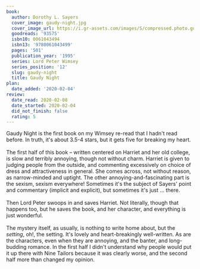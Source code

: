 ```yaml
---
book:
  author: Dorothy L. Sayers
  cover_image: gaudy-night.jpg
  cover_image_url: https://i.gr-assets.com/images/S/compressed.photo.goodreads.com/books/1388197565l/93575.jpg
  goodreads: '93575'
  isbn10: 0061043494
  isbn13: '9780061043499'
  pages: '501'
  publication_year: '1995'
  series: Lord Peter Wimsey
  series_position: '12'
  slug: gaudy-night
  title: Gaudy Night
plan:
  date_added: '2020-02-04'
review:
  date_read: 2020-02-08
  date_started: 2020-02-04
  did_not_finish: false
  rating: 5
---
```


Gaudy Night is the first book on my Wimsey re-read that I hadn't read before. In truth, it's about 3.5-4 stars, but it gets five for breaking my heart.<br /><br />The first half of this book – written centered on Harriet and her old college, is slow and terribly annoying, though not without charm. Harriet is given to judging people from the outside, and commenting excessively on choice of dress and attractiveness in general. She comes across, not without reason, as narrow-minded and uptight. The other annoying-and-fascinating part is the sexism, sexism everywhere! Sometimes it's the subject of Sayers' point and commentary (implicit and explicit), but sometimes it's just … there. <br /><br />Then Lord Peter swoops in and saves Harriet. Not literally, though that happens too, but he saves the book, and her character, and everything is just wonderful.<br /><br />The mystery itself, as usually, is nothing to write home about, but the *setting*, oh!, the setting. It's lovely and heart-breakingly well-written. As are the characters, even when they are annoying, and the banter, and long-budding romance. In the first half I didn't understand why people would put it up there with Nine Tailors because it was clearly worse, and the second half more than changed my opinion.
